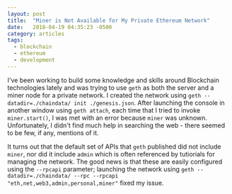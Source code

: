 ```yaml
---
layout: post
title:  "Miner is Not Available for My Private Ethereum Network"
date:   2018-04-19 04:35:23 -0500
category: articles
tags: 
  - blockchain 
  - ethereum
  - development
---
```

I've been working to build some knowledge and skills around Blockchain technologies lately and was trying to use `geth` as both the server and a miner node for a private network.  I created the network using `geth --datadir=./chaindata/ init ./genesis.json`. After launching the console in another window using `geth attach`, each time that I tried to invoke `miner.start()`, I was met with an error because `miner` was unknown.  Unfortunately, I didn't find much help in searching the web - there seemed to be few, if any, mentions of it.

It turns out that the default set of APIs that `geth` published did not include `miner`, nor did it include `admin` which is often referenced by tutiorials for managing the network.  The good news is that these are easily configured using the `--rpcapi` parameter; launching the network using `geth --datadir=./chaindata/ --rpc --rpcapi "eth,net,web3,admin,personal,miner"` fixed my issue.  
